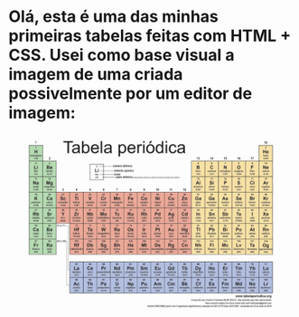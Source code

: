 # Olá, esta é uma das minhas primeiras tabelas feitas com HTML + CSS. Usei como base visual a imagem de uma criada possivelmente por um editor de imagem: <img src="tabela.jpeg">
